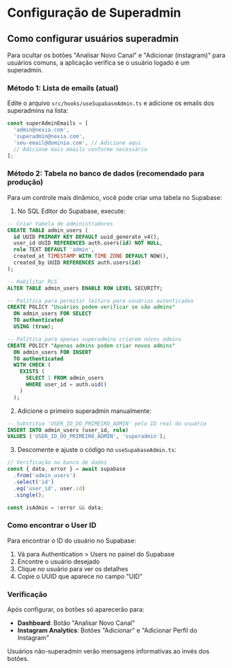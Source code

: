 # Configuração de Superadmin

## Como configurar usuários superadmin

Para ocultar os botões "Analisar Novo Canal" e "Adicionar (instagram)" para usuários comuns, a aplicação verifica se o usuário logado é um superadmin.

### Método 1: Lista de emails (atual)

Edite o arquivo `src/hooks/useSupabaseAdmin.ts` e adicione os emails dos superadmins na lista:

```typescript
const superAdminEmails = [
  'admin@nexia.com',
  'superadmin@nexia.com',
  'seu-email@dominio.com', // Adicione aqui
  // Adicione mais emails conforme necessário
];
```

### Método 2: Tabela no banco de dados (recomendado para produção)

Para um controle mais dinâmico, você pode criar uma tabela no Supabase:

1. No SQL Editor do Supabase, execute:

```sql
-- Criar tabela de administradores
CREATE TABLE admin_users (
  id UUID PRIMARY KEY DEFAULT uuid_generate_v4(),
  user_id UUID REFERENCES auth.users(id) NOT NULL,
  role TEXT DEFAULT 'admin',
  created_at TIMESTAMP WITH TIME ZONE DEFAULT NOW(),
  created_by UUID REFERENCES auth.users(id)
);

-- Habilitar RLS
ALTER TABLE admin_users ENABLE ROW LEVEL SECURITY;

-- Política para permitir leitura para usuários autenticados
CREATE POLICY "Usuários podem verificar se são admins"
  ON admin_users FOR SELECT
  TO authenticated
  USING (true);

-- Política para apenas superadmins criarem novos admins
CREATE POLICY "Apenas admins podem criar novos admins"
  ON admin_users FOR INSERT
  TO authenticated
  WITH CHECK (
    EXISTS (
      SELECT 1 FROM admin_users 
      WHERE user_id = auth.uid()
    )
  );
```

2. Adicione o primeiro superadmin manualmente:

```sql
-- Substitua 'USER_ID_DO_PRIMEIRO_ADMIN' pelo ID real do usuário
INSERT INTO admin_users (user_id, role) 
VALUES ('USER_ID_DO_PRIMEIRO_ADMIN', 'superadmin');
```

3. Descomente e ajuste o código no `useSupabaseAdmin.ts`:

```typescript
// Verificação no banco de dados
const { data, error } = await supabase
  .from('admin_users')
  .select('id')
  .eq('user_id', user.id)
  .single();

const isAdmin = !error && data;
```

### Como encontrar o User ID

Para encontrar o ID do usuário no Supabase:

1. Vá para Authentication > Users no painel do Supabase
2. Encontre o usuário desejado
3. Clique no usuário para ver os detalhes
4. Copie o UUID que aparece no campo "UID"

### Verificação

Após configurar, os botões só aparecerão para:
- **Dashboard**: Botão "Analisar Novo Canal"
- **Instagram Analytics**: Botões "Adicionar" e "Adicionar Perfil do Instagram"

Usuários não-superadmin verão mensagens informativas ao invés dos botões. 